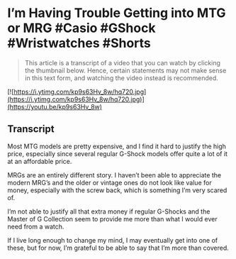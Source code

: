 # I’m Having Trouble Getting into MTG or MRG #Casio #GShock #Wristwatches #Shorts

> This article is a transcript of a video that you can watch by clicking the thumbnail below. Hence, certain statements may not make sense in this text form, and watching the video instead is recommended.

[![https://i.ytimg.com/kp9s63Hv_8w/hq720.jpg](https://i.ytimg.com/kp9s63Hv_8w/hq720.jpg)](https://youtu.be/kp9s63Hv_8w)

## Transcript

Most MTG models are pretty expensive, and I find it hard to justify the high price, especially since several regular G-Shock models offer quite a lot of it at an affordable price.

MRGs are an entirely different story. I haven’t been able to appreciate the modern MRG’s and the older or vintage ones do not look like value for money, especially with the screw back, which is something I’m very scared of.

I’m not able to justify all that extra money if regular G-Shocks and the Master of G Collection seem to provide me more than what I would ever need from a watch.

If I live long enough to change my mind, I may eventually get into one of these, but for now, I’m grateful to be able to say that I’m more than covered.
